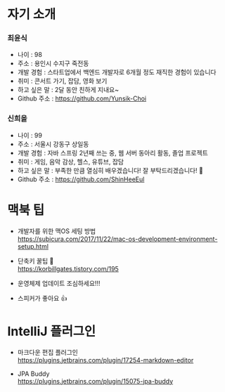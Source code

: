 # 자기 소개

### 최윤식 <br>

- 나이 : 98
- 주소 : 용인시 수지구 죽전동
- 개발 경험 : 스타트업에서 백엔드 개발자로 6개월 정도 재직한 경험이 있습니다
- 취미 : 콘서트 가기, 잡담, 영화 보기
- 하고 싶은 말 : 2달 동안 친하게 지내요~
- Github 주소 : https://github.com/Yunsik-Choi

### 신희을 <br>

- 나이 : 99
- 주소 : 서울시 강동구 상일동
- 개발 경험 : 자바 스프링 2년째 쓰는 중, 웹 서버 동아리 활동, 졸업 프로젝트
- 취미 : 게임, 음악 감상, 헬스, 유튜브, 잡담
- 하고 싶은 말 : 부족한 만큼 열심히 배우겠습니다! 잘 부탁드리겠습니다! 🙏
- Github 주소 : https://github.com/ShinHeeEul

# 맥북 팁

- 개발자를 위한 맥OS 세팅 방법<br>
  https://subicura.com/2017/11/22/mac-os-development-environment-setup.html


- 단축키 꿀팁 🍯 <br>
  https://korbillgates.tistory.com/195


- 운영체제 업데이트 조심하세요!!!


- 스피커가 좋아요 👍

# IntelliJ 플러그인

- 마크다운 편집 플러그인 <br>
  https://plugins.jetbrains.com/plugin/17254-markdown-editor

- JPA Buddy <br>
  https://plugins.jetbrains.com/plugin/15075-jpa-buddy
